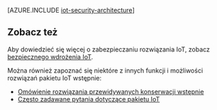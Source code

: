 <properties
 pageTitle="Architektura zabezpieczeń IoT | Microsoft Azure"
 description="Wskazówki Architektura zabezpieczeń IoT i uwagi"
 services=""
 suite="iot-suite"
 documentationCenter=""
 authors="YuriDio"
 manager="timlt"
 editor=""/>

<tags
 ms.service="iot-suite"
 ms.devlang="na"
 ms.topic="article"
 ms.tgt_pltfrm="na"
 ms.workload="na"
 ms.date="10/17/2016"
 ms.author="yurid"/>

[AZURE.INCLUDE [iot-security-architecture](../../includes/iot-security-architecture.md)]

## <a name="see-also"></a>Zobacz też

Aby dowiedzieć się więcej o zabezpieczaniu rozwiązania IoT, zobacz [bezpiecznego wdrożenia IoT][lnk-security-deployment].

Można również zapoznać się niektóre z innych funkcji i możliwości rozwiązań pakietu IoT wstępnie:

- [Omówienie rozwiązania przewidywanych konserwacji wstępnie][lnk-predictive-overview]
- [Często zadawane pytania dotyczące pakietu IoT][lnk-faq]

[lnk-predictive-overview]: iot-suite-predictive-overview.md
[lnk-faq]: iot-suite-faq.md

[lnk-security-deployment]: iot-suite-security-deployment.md